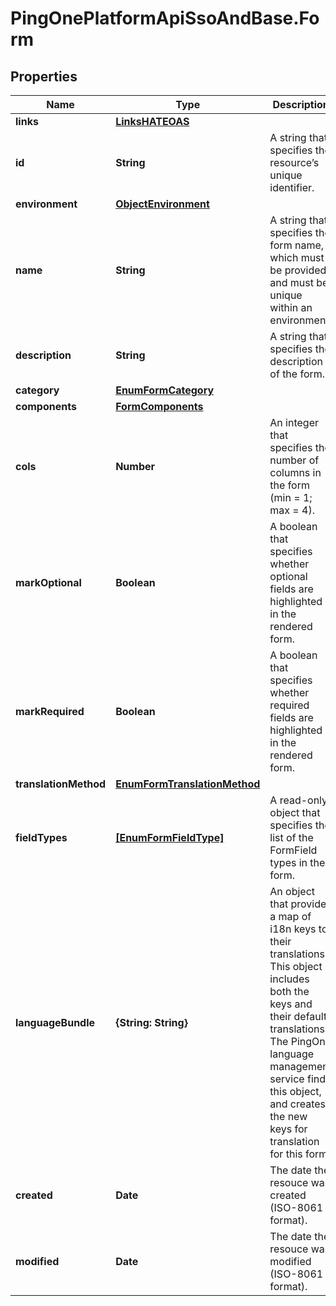 # PingOnePlatformApiSsoAndBase.Form

## Properties

Name | Type | Description | Notes
------------ | ------------- | ------------- | -------------
**links** | [**LinksHATEOAS**](LinksHATEOAS.md) |  | [optional] 
**id** | **String** | A string that specifies the resource’s unique identifier. | [optional] [readonly] 
**environment** | [**ObjectEnvironment**](ObjectEnvironment.md) |  | [optional] 
**name** | **String** | A string that specifies the form name, which must be provided and must be unique within an environment. | 
**description** | **String** | A string that specifies the description of the form. | [optional] 
**category** | [**EnumFormCategory**](EnumFormCategory.md) |  | 
**components** | [**FormComponents**](FormComponents.md) |  | 
**cols** | **Number** | An integer that specifies the number of columns in the form (min &#x3D; 1; max &#x3D; 4). | [optional] 
**markOptional** | **Boolean** | A boolean that specifies whether optional fields are highlighted in the rendered form. | 
**markRequired** | **Boolean** | A boolean that specifies whether required fields are highlighted in the rendered form. | 
**translationMethod** | [**EnumFormTranslationMethod**](EnumFormTranslationMethod.md) |  | [optional] 
**fieldTypes** | [**[EnumFormFieldType]**](EnumFormFieldType.md) | A read-only object that specifies the list of the FormField types in the form. | [optional] [readonly] 
**languageBundle** | **{String: String}** | An object that provides a map of i18n keys to their translations. This object includes both the keys and their default translations. The PingOne language management service finds this object, and creates the new keys for translation for this form. | [optional] 
**created** | **Date** | The date the resouce was created (ISO-8061 format). | [optional] [readonly] 
**modified** | **Date** | The date the resouce was modified (ISO-8061 format). | [optional] [readonly] 


